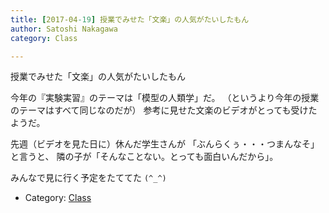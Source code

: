 ```yaml
---
title: [2017-04-19] 授業でみせた「文楽」の人気がたいしたもん
author: Satoshi Nakagawa
category: Class

---
```


授業でみせた「文楽」の人気がたいしたもん

 今年の『実験実習』のテーマは「模型の人類学」だ。
（というより今年の授業のテーマはすべて同じなのだが）
参考に見せた文楽のビデオがとっても受けたようだ。

 先週（ビデオを見た日に）休んだ学生さんが
「ぶんらくぅ・・・つまんなそ」と言うと、
隣の子が「そんなことない。とっても面白いんだから」。

 みんなで見に行く予定をたててた `(^_^)`

- Category: [Class](https://merapano.github.io/categories.html#Class)

